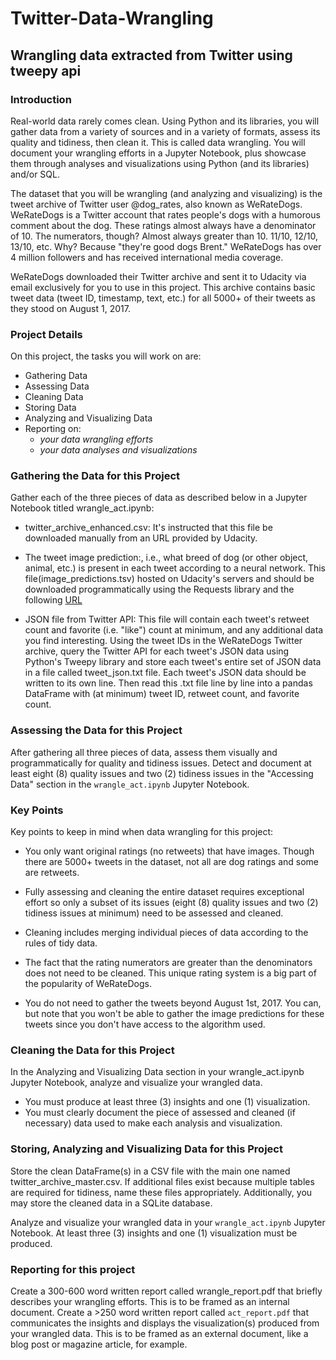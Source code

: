 # Twitter-Data-Wrangling
## Wrangling data extracted from Twitter using tweepy api
### Introduction
Real-world data rarely comes clean. Using Python and its libraries, you will gather data from a variety of sources and in a variety of formats, assess its quality and tidiness, then clean it. This is called data wrangling. You will document your wrangling efforts in a Jupyter Notebook, plus showcase them through analyses and visualizations using Python (and its libraries) and/or SQL.

The dataset that you will be wrangling (and analyzing and visualizing) is the tweet archive of Twitter user @dog_rates, also known as WeRateDogs. WeRateDogs is a Twitter account that rates people's dogs with a humorous comment about the dog. These ratings almost always have a denominator of 10. The numerators, though? Almost always greater than 10. 11/10, 12/10, 13/10, etc. Why? Because "they're good dogs Brent." WeRateDogs has over 4 million followers and has received international media coverage.

WeRateDogs downloaded their Twitter archive and sent it to Udacity via email exclusively for you to use in this project. This archive contains basic tweet data (tweet ID, timestamp, text, etc.) for all 5000+ of their tweets as they stood on August 1, 2017.

### Project Details
On this project, the tasks you will work on are:

* Gathering Data
* Assessing Data
* Cleaning Data
* Storing Data
* Analyzing and Visualizing Data
* Reporting on:
  * *your data wrangling efforts*
  * *your data analyses and visualizations*

### Gathering the Data for this Project
Gather each of the three pieces of data as described below in a Jupyter Notebook titled wrangle_act.ipynb:

* twitter_archive_enhanced.csv: It's instructed that this file be downloaded manually from an URL provided by Udacity.

* The tweet image prediction:, i.e., what breed of dog (or other object, animal, etc.) is present in each tweet according to a neural network. This file(image_predictions.tsv) hosted on Udacity's servers and should be downloaded programmatically using the Requests library and the following [URL](https://d17h27t6h515a5.cloudfront.net/topher/2017/August/599fd2ad_image-predictions/image-predictions.tsv)

* JSON file from Twitter API: This file will contain each tweet's retweet count and favorite (i.e. "like") count at minimum, and any additional data you find interesting. Using the tweet IDs in the WeRateDogs Twitter archive, query the Twitter API for each tweet's JSON data using Python's Tweepy library and store each tweet's entire set of JSON data in a file called tweet_json.txt file. Each tweet's JSON data should be written to its own line. Then read this .txt file line by line into a pandas DataFrame with (at minimum) tweet ID, retweet count, and favorite count.

### Assessing the Data for this Project
After gathering all three pieces of data, assess them visually and programmatically for quality and tidiness issues. Detect and document at least eight (8) quality issues and two (2) tidiness issues in the "Accessing Data" section in the <code>wrangle_act.ipynb</code> Jupyter Notebook.

### Key Points
Key points to keep in mind when data wrangling for this project:

- You only want original ratings (no retweets) that have images. Though there are 5000+ tweets in the dataset, not all are dog ratings and some are retweets.

- Fully assessing and cleaning the entire dataset requires exceptional effort so only a subset of its issues (eight (8) quality issues and two (2) tidiness issues at minimum) need to be assessed and cleaned.

- Cleaning includes merging individual pieces of data according to the rules of tidy data.

- The fact that the rating numerators are greater than the denominators does not need to be cleaned. This unique rating system is a big part of the popularity of WeRateDogs.

- You do not need to gather the tweets beyond August 1st, 2017. You can, but note that you won't be able to gather the image predictions for these tweets since you don't have access to the algorithm used.

### Cleaning the Data for this Project
In the Analyzing and Visualizing Data section in your wrangle_act.ipynb Jupyter Notebook, analyze and visualize your wrangled data.

- You must produce at least three (3) insights and one (1) visualization.
- You must clearly document the piece of assessed and cleaned (if necessary) data used to make each analysis and visualization.

### Storing, Analyzing and Visualizing Data for this Project
Store the clean DataFrame(s) in a CSV file with the main one named twitter_archive_master.csv. If additional files exist because multiple tables are required for tidiness, name these files appropriately. Additionally, you may store the cleaned data in a SQLite database.

Analyze and visualize your wrangled data in your <code>wrangle_act.ipynb</code> Jupyter Notebook. At least three (3) insights and one (1) visualization must be produced.

### Reporting for this project
Create a 300-600 word written report called wrangle_report.pdf that briefly describes your wrangling efforts. This is to be framed as an internal document. Create a >250 word written report called <code>act_report.pdf</code> that communicates the insights and displays the visualization(s) produced from your wrangled data. This is to be framed as an external document, like a blog post or magazine article, for example.
